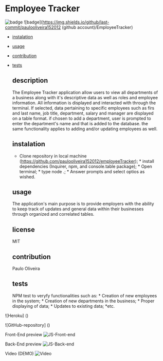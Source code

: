 # Employee Tracker
![badge](https://img.shields.io/badge/license-MIT-green)
![badge](https://img.shields.io/github/last-commit/paulooliveira152012 (github account)/EmployeeTracker)
- [instalation](#instalation)
- [usage](#usage)
- [contribution](#contribution)
- [tests](#tests)


  ## description 
  The Employee Tracker application allow users to view all departments of a business along with it's descriptive data as well as roles and employee information. All information is displayed and interacted with through the terminal. If selected, data pertaining to specific employees such as firs and last name, job title, department, salary and manager are displayed on a table format. if chosen to add a department, user is prompted to enter the department's name and that is added to the database. the same functionality applies to adding and/or updating employees as well.
  
  ## instalation
  * Clone repository in local machine (https://github.com/paulooliveira152012/employeeTracker); * install dependencies (Inquirer, npm, and console.table package); * Open terminal; * type node .; * Answer prompts and select optios as wished.

  ## usage
  The application's main purpose is to provide employers with the ability to keep track of updates and general data within their businesses through organized and correlated tables.

  ## license
  MIT

  ## contribution
  Paulo Oliveira

  ## tests
  NPM test to veryfy functionalities such as: * Creation of new employees in the system; * Creation of new departments in the business; * Proper displaying of data; * Updates to existing data; *etc.


![Heroku] ()

![GitHub-repository] ()

Front-End preview
![JS-Front-end](assets/images/)

Back-End preview
![JS-Back-end](assets/images/)

Video (DEMO)
![Video]()

